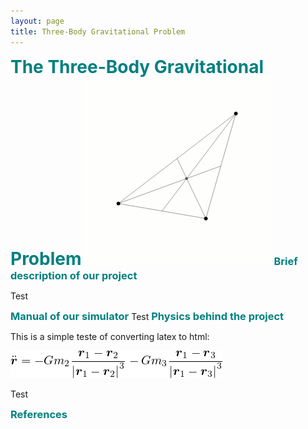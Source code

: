 ```yaml
---
layout: page
title: Three-Body Gravitational Problem
---
```


<h1 style="color: #008080;display:inline">The Three-Body Gravitational Problem</h1>

<img src="/mcgill/3body.gif" alt="Loading" title="Loading" class="center" />


<h3 style="color: #008080;display:inline">Brief description of our project</h3>

Test

<h3 style="color: #008080;display:inline">Manual of our simulator</h3>
Test
<h3 style="color: #008080;display:inline">Physics behind the project</h3>

<!DOCTYPE html PUBLIC "-//W3C//DTD HTML 4.01 Transitional//EN"  
  "http://www.w3.org/TR/html4/loose.dtd">  
<html > 
<head><title></title> 
<meta http-equiv="Content-Type" content="text/html; charset=iso-8859-1"> 
<meta name="generator" content="TeX4ht (https://tug.org/tex4ht/)"> 
<meta name="originator" content="TeX4ht (https://tug.org/tex4ht/)"> 
<!-- html --> 
<meta name="src" content="mega.tex"> 
<link rel="stylesheet" type="text/css" href="mega.css"> 
</head><body 
>
<!--l. 11--><p class="noindent" >This is a simple teste of converting latex to html:
   <div class="par-math-display" >
<img 
src="/mcgill/mega0x.png" alt="šr = - Gm  -r1 --r2-- Gm  -r1 --r3-
         2|r1 - r2|3     3|r1 - r3|3
" class="par-math-display" ></div>
<!--l. 15--><p class="nopar" >
    
</body></html> 




Test
<h3 style="color: #008080;display:inline">References</h3> 
